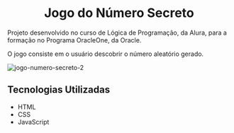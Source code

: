 <h1 align="center"> Jogo do Número Secreto </h1>

Projeto desenvolvido no curso de Lógica de Programação, da Alura, para a formação no Programa OracleOne, da Oracle.

O jogo consiste em o usuário descobrir o número aleatório gerado.

![jogo-numero-secreto-2](https://github.com/user-attachments/assets/a40cf0f2-b13e-4ebe-a777-0ca34462b3ed)

## Tecnologias Utilizadas

* HTML
* CSS
* JavaScript
